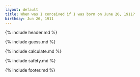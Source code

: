 ```yaml
---
layout: default
title: When was I conceived if I was born on June 26, 1911?
birthday: Jun 26, 1911
---
```


{% include header.md %}

{% include guess.md %}

{% include calculate.md %}

{% include safety.md %}

{% include footer.md %}



